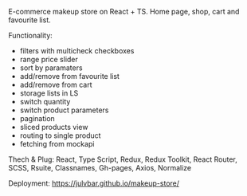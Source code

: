 E-commerce makeup store on React + TS. Home page, shop, cart and favourite list.

Functionality:
- filters with multicheck checkboxes
- range price slider
- sort by paramaters
- add/remove from favourite list
- add/remove from cart
- storage lists in LS
- switch quantity
- switch product parameters
- pagination
- sliced products view
- routing to single product
- fetching from mockapi

Thech & Plug: React, Type Script, Redux, Redux Toolkit, React Router, SCSS, Rsuite, Classnames, Gh-pages, Axios, Normalize

Deployment: https://julvbar.github.io/makeup-store/
